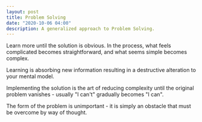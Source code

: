 ```yaml
---
layout: post
title: Problem Solving
date: "2020-10-06 04:00"
description: A generalized approach to Problem Solving.
---
```

Learn more until the solution is obvious. In the process, what feels complicated becomes straightforward, and what seems simple becomes complex.

Learning is absorbing new information resulting in a destructive alteration to your mental model.

Implementing the solution is the art of reducing complexity until the original problem vanishes - usually "I can't" gradually becomes "I can".

The form of the problem is unimportant - it is simply an obstacle that must be overcome by way of thought.

